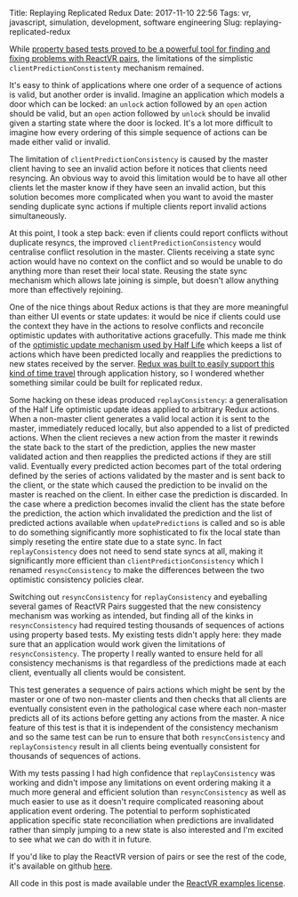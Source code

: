 Title: Replaying Replicated Redux
Date: 2017-11-10 22:56
Tags: vr, javascript, simulation, development, software engineering
Slug: replaying-replicated-redux

While [property based tests proved to be a powerful tool for finding
and fixing problems with ReactVR
pairs](http://jimpurbrick.com/2017/07/31/testing-replicated-redux/),
the limitations of the simplistic `clientPredictionConstistenty`
mechanism remained.

It's easy to think of applications where one order of a sequence of
actions is valid, but another order is invalid. Imagine an application
which models a door which can be locked: an `unlock` action followed
by an `open` action should be valid, but an `open` action followed by
`unlock` should be invalid given a starting state where the door is
locked. It's a lot more difficult to imagine how every ordering of
this simple sequence of actions can be made either valid or invalid.

The limitation of `clientPredictionConsistency` is caused by the
master client having to see an invalid action before it notices that
clients need resyncing. An obvious way to avoid this limitation would
be to have all other clients let the master know if they have seen an
invalid action, but this solution becomes more complicated when you
want to avoid the master sending duplicate sync actions if multiple
clients report invalid actions simultaneously.

At this point, I took a step back: even if clients could report
conflicts without duplicate resyncs, the improved
`clientPredictionConsistency` would centralise conflict resolution in
the master. Clients receiving a state sync action would have no
context on the conflict and so would be unable to do anything more
than reset their local state. Reusing the state sync mechanism which
allows late joining is simple, but doesn't allow anything more than
effectively rejoining.

One of the nice things about Redux actions is that they are more
meaningful than either UI events or state updates: it would be nice if
clients could use the context they have in the actions to resolve
conflicts and reconcile optimistic updates with authoritative actions
gracefully. This made me think of the [optimistic update mechanism
used by Half
Life](https://developer.valvesoftware.com/wiki/Latency_Compensating_Methods_in_Client/Server_In-game_Protocol_Design_and_Optimization)
which keeps a list of actions which have been predicted locally and
reapplies the predictions to new states received by the server. [Redux
was built to easily support this kind of time
travel](https://www.youtube.com/watch?v=xsSnOQynTHs) through
application history, so I wondered whether something similar could be
built for replicated redux.

Some hacking on these ideas produced `replayConsistency`: a
generalisation of the Half Life optimistic update ideas applied to
arbitrary Redux actions. When a non-master client generates a valid
local action it is sent to the master, immediately reduced locally,
but also appended to a list of predicted actions. When the client
recieves a new action from the master it rewinds the state back to the
start of the prediction, applies the new master validated action and
then reapplies the predicted actions if they are still
valid. Eventually every predicted action becomes part of the total
ordering defined by the series of actions validated by the master and
is sent back to the client, or the state which caused the prediction
to be invalid on the master is reached on the client. In either case
the prediction is discarded. In the case where a prediction becomes
invalid the client has the state before the prediction, the action
which invalidated the prediction and the list of predicted actions
available when `updatePredictions` is called and so is able to do
something significantly more sophisticated to fix the local state than
simply reseting the entire state due to a state sync. In fact
`replayConsistency` does not need to send state syncs at all, making
it significantly more efficient than `clientPredictionConsistency`
which I renamed `resyncConsistency` to make the differences between
the two optimistic consistency policies clear.

<script src="http://gist-it.appspot.com/https://github.com/facebook/react-vr/blob/506c98dcd4a94bdee22431ef719e0bfbfa65b591/Examples/Pairs/replicate.js?slice=134:159&footer=0"></script>

Switching out `resyncConsistency` for `replayConsistency` and
eyeballing several games of ReactVR Pairs suggested that the new
consistency mechanism was working as intended, but finding all of the
kinks in `resyncConsistency` had required testing thousands of
sequences of actions using property based tests. My existing tests
didn't apply here: they made sure that an application would work given
the limitations of `resyncConsistency`. The property I really wanted
to ensure held for all consistency mechanisms is that regardless of
the predictions made at each client, eventually all clients would be
consistent.

<script src="http://gist-it.appspot.com/https://github.com/facebook/react-vr/blob/506c98dcd4a94bdee22431ef719e0bfbfa65b591/Examples/Pairs/property.spec.js?slice=157:216&footer=0"></script>

This test generates a sequence of pairs actions which might be sent by
the master or one of two non-master clients and then checks that all
clients are eventually consistent even in the pathological case where
each non-master predicts all of its actions before getting any actions
from the master. A nice feature of this test is that it is independent
of the consistency mechanism and so the same test can be run to ensure
that both `resyncConsistency` and `replayConsistency` result in all
clients being eventually consistent for thousands of sequences of
actions.

With my tests passing I had high confidence that `replayConsistency`
was working and didn't impose any limitations on event ordering making
it a much more general and efficient solution than `resyncConsistency`
as well as much easier to use as it doesn't require complicated
reasoning about application event ordering. The potential to perform
sophisticated application specific state reconciliation when
predictions are invalidated rather than simply jumping to a new state
is also interested and I'm excited to see what we can do with it in
future.

If you'd like to play the ReactVR version of pairs or see the rest of
the code, it's available on github
[here](https://github.com/facebook/react-vr/tree/master/Examples/Pairs).

All code in this post is made available under the [ReactVR examples
license](https://github.com/facebook/react-vr/blob/master/LICENSE-examples).
